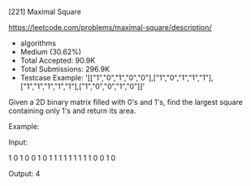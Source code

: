 [221] Maximal Square  

https://leetcode.com/problems/maximal-square/description/

* algorithms
* Medium (30.62%)
* Total Accepted:    90.9K
* Total Submissions: 296.9K
* Testcase Example:  '[["1","0","1","0","0"],["1","0","1","1","1"],["1","1","1","1","1"],["1","0","0","1","0"]]'

Given a 2D binary matrix filled with 0's and 1's, find the largest square containing only 1's and return its area.

Example:


Input: 

1 0 1 0 0
1 0 1 1 1
1 1 1 1 1
1 0 0 1 0

Output: 4


